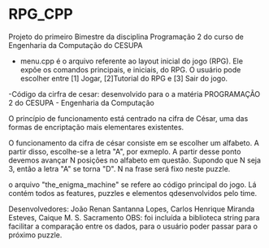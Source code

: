 # RPG_CPP
Projeto do primeiro Bimestre da disciplina Programação 2 do curso de Engenharia da Computação do CESUPA
- menu.cpp é o arquivo referente ao layout inicial do jogo (RPG). Ele expõe os comandos principais, e iniciais, do RPG. O usuário pode escolher entre [1] Jogar, [2]Tutorial do RPG e [3] Sair do jogo.

-Código da cirfra de cesar: desenvolvido para o a matéria PROGRAMAÇÃO 2 do CESUPA - Engenharia da Computação

 O princípio de funcionamento está centrado na cifra de César, uma das formas de encriptação mais elementares existentes.

  O funcionamento da cifra de césar consiste em se escolher um alfabeto. A partir disso, escolhe-se a letra "A", por exmeplo. A partir desse ponto devemos avançar N posições
no alfabeto em questão. Supondo que N seja 3, então a letra "A" se torna "D". N na frase será fixo neste puzzle.

o arquivo "the_enigma_machine" se refere ao código principal do jogo. Lá contém todos as features, puzzles e elementos qdesenvolvidos pelo time.


 Desenvolvedores: João Renan Santanna Lopes, Carlos Henrique Miranda Esteves, Caique M.  S. Sacramento
 OBS: foi incluída a biblioteca string para facilitar a comparação entre os dados, para o usuário poder passar para o próximo puzzle.
 
